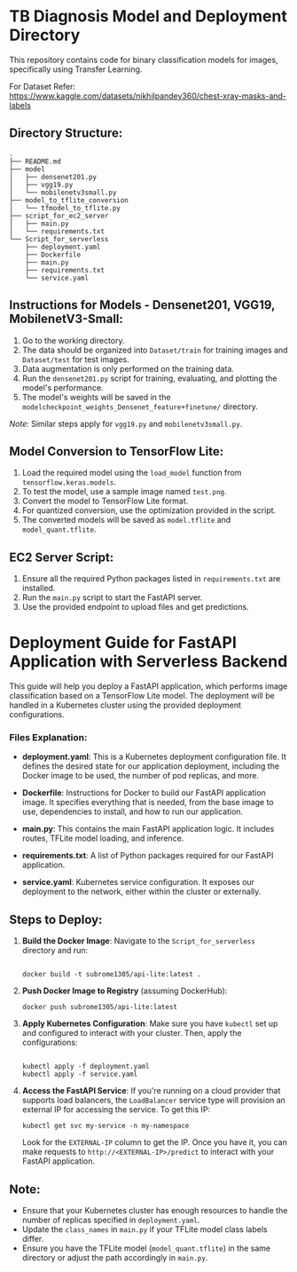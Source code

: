 
# TB Diagnosis Model and Deployment Directory

This repository contains code for binary classification models for images, specifically using Transfer Learning. 

For Dataset Refer: https://www.kaggle.com/datasets/nikhilpandey360/chest-xray-masks-and-labels

## Directory Structure:

```
.
├── README.md
├── model
│   ├── densenet201.py
│   ├── vgg19.py
│   └── mobilenetv3small.py
├── model_to_tflite_conversion
│   └── tfmodel_to_tflite.py
├── script_for_ec2_server
│   ├── main.py
│   └── requirements.txt
└── Script_for_serverless
    ├── deployment.yaml
    ├── Dockerfile
    ├── main.py
    ├── requirements.txt
    └── service.yaml
```
## Instructions for Models - Densenet201, VGG19, MobilenetV3-Small:

1. Go to the working directory.
2. The data should be organized into `Dataset/train` for training images and `Dataset/test` for test images.
3. Data augmentation is only performed on the training data.
4. Run the `densenet201.py` script for training, evaluating, and plotting the model's performance.
5. The model's weights will be saved in the `modelcheckpoint_weights_Densenet_feature+finetune/` directory.

*Note*: Similar steps apply for `vgg19.py` and `mobilenetv3small.py`.

## Model Conversion to TensorFlow Lite:

1. Load the required model using the `load_model` function from `tensorflow.keras.models`.
2. To test the model, use a sample image named `test.png`.
3. Convert the model to TensorFlow Lite format.
4. For quantized conversion, use the optimization provided in the script.
5. The converted models will be saved as `model.tflite` and `model_quant.tflite`.

## EC2 Server Script:

1. Ensure all the required Python packages listed in `requirements.txt` are installed.
2. Run the `main.py` script to start the FastAPI server.
3. Use the provided endpoint to upload files and get predictions.


# Deployment Guide for FastAPI Application with Serverless Backend

This guide will help you deploy a FastAPI application, which performs image classification based on a TensorFlow Lite model. The deployment will be handled in a Kubernetes cluster using the provided deployment configurations.


### Files Explanation:

- **deployment.yaml**: This is a Kubernetes deployment configuration file. It defines the desired state for our application deployment, including the Docker image to be used, the number of pod replicas, and more.

- **Dockerfile**: Instructions for Docker to build our FastAPI application image. It specifies everything that is needed, from the base image to use, dependencies to install, and how to run our application.

- **main.py**: This contains the main FastAPI application logic. It includes routes, TFLite model loading, and inference.

- **requirements.txt**: A list of Python packages required for our FastAPI application.

- **service.yaml**: Kubernetes service configuration. It exposes our deployment to the network, either within the cluster or externally.

## Steps to Deploy:

1. **Build the Docker Image**:
   Navigate to the `Script_for_serverless` directory and run:
   
   ```
   
   docker build -t subrome1305/api-lite:latest .
   
   ```

3. **Push Docker Image to Registry** (assuming DockerHub):
   ```
   docker push subrome1305/api-lite:latest
   ```

4. **Apply Kubernetes Configuration**:
   Make sure you have `kubectl` set up and configured to interact with your cluster. Then, apply the configurations:
   ```
   
   kubectl apply -f deployment.yaml
   kubectl apply -f service.yaml
   ```

5. **Access the FastAPI Service**:
   If you're running on a cloud provider that supports load balancers, the `LoadBalancer` service type will provision an external IP for accessing the service. To get this IP:
   ```
   kubectl get svc my-service -n my-namespace
   ```
   
   Look for the `EXTERNAL-IP` column to get the IP. Once you have it, you can make requests to `http://<EXTERNAL-IP>/predict` to interact with your FastAPI application.

## Note:

- Ensure that your Kubernetes cluster has enough resources to handle the number of replicas specified in `deployment.yaml`.
- Update the `class_names` in `main.py` if your TFLite model class labels differ.
- Ensure you have the TFLite model (`model_quant.tflite`) in the same directory or adjust the path accordingly in `main.py`.

